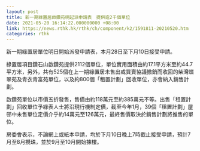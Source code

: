 ```yaml
---
layout: post
title: 新一期綠置居啟鑽苑明起派申請表　提供逾2千個單位
date: 2021-05-20 16:14:22.000000000 +08:00
link: https://news.rthk.hk/rthk/ch/component/k2/1591811-20210520.htm
categories: rthk
---
```


新一期綠置居單位明日開始派發申請表，本月28日至下月10日接受申請。

綠置居項目鑽石山啟鑽苑提供2112個單位，單位實用面積由約17.1平方米至約44.7平方米，另外，共有525個在上一期綠置居未售出或買賣協議撤銷而收回的柴灣蝶翠苑及青衣青富苑單位，以及約800個「租置計劃」回收單位，亦會納入銷售計劃。

啟鑽苑單位以市價五折發售，售價由約118萬元至約385萬元不等。出售「租置計劃」回收單位予綠表人士將沿現行機制定價，截至今年1月，39個「租置計劃」屋邨中未售單位定價介乎約14萬元至126萬元，最終售價取決於銷售計劃將推售的單位。
 
房委會表示，不論網上或紙本申請，均於下月10日晚上7時截止接受申請，預計7月至8月攪珠，並於9月至10月開始揀樓。
